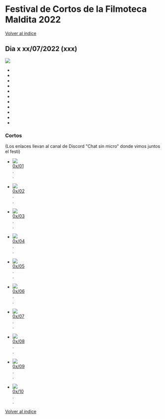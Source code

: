 # Festival de Cortos de la Filmoteca Maldita 2022
[Volver al índice](../festi.md)

## Dia x xx/07/2022 (xxx)
![](dia.png)

-   
-   
-   
-   
-   
-   
-   
-   
-   
-   
-   


### Cortos

(Los enlaces llevan al canal de Discord "Chat sin micro" donde vimos juntos el festi)

- ![](01.png)  
[0x/01]()  
.  
.  
- ![](02.png)  
[0x/02]()  
.  
.  
- ![](03.png)  
[0x/03]()  
.  
.  
- ![](04.png)  
[0x/04]()  
.  
.  
- ![](05.png)  
[0x/05]()  
.  
.  

- ![](06.png)  
[0x/06]()  
.  
.  
- ![](07.png)  
[0x/07]()  
.  
.  
- ![](08.png)  
[0x/08]()  
.  
.  
- ![](09.png)  
[0x/09]()  
.  
.  
- ![](10.png)  
[0x/10]()  
.  
.  

[Volver al índice](../festi.md)